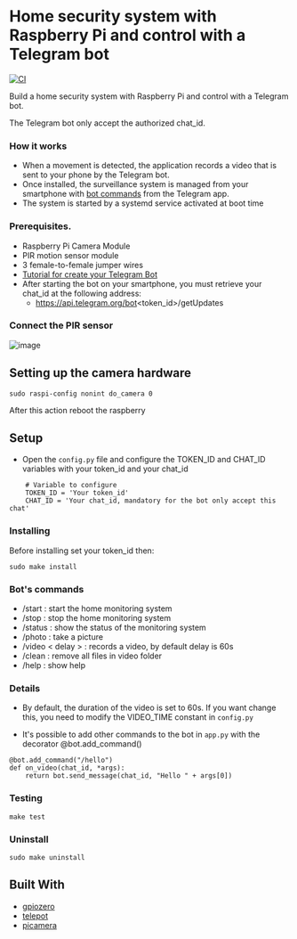 # Home security system with Raspberry Pi and control with a Telegram bot 
[![CI](https://github.com/m0by314/Raspberry_Pi_home_security_system/workflows/CI/badge.svg?event=push)](https://github.com/m0by314/Raspberry_Pi_home_security_system/actions?query=workflow%3ACI)

Build a home security system with Raspberry Pi and control with a Telegram bot.

The Telegram bot only accept the authorized chat_id. 

### How it works

- When a movement is detected, the application records a video that is sent to your phone by the Telegram bot.  
- Once installed, the surveillance system is managed from your smartphone with [bot commands](#Bots-commands) from the Telegram app.  
- The system is started by a systemd service activated at boot time

### Prerequisites.

* Raspberry Pi Camera Module  
* PIR motion sensor module   
* 3 female-to-female jumper wires   
* [Tutorial for create your Telegram Bot](https://core.telegram.org/bots#3-how-do-i-create-a-bot)  
* After starting the bot on your smartphone, you must retrieve your chat_id at the following address:   
    * https://api.telegram.org/bot<token_id>/getUpdates

### Connect the PIR sensor

![image](img/pir-diagram.png)

## Setting up the camera hardware
```
sudo raspi-config nonint do_camera 0
```
After this action reboot the raspberry

## Setup
   
 * Open the `config.py` file and configure the TOKEN_ID and CHAT_ID variables with your token_id and your chat_id  
 ```
     # Variable to configure
     TOKEN_ID = 'Your token_id'
     CHAT_ID = 'Your chat_id, mandatory for the bot only accept this chat'
```

### Installing 

Before installing set your token_id then:
```
sudo make install
```

### Bot's commands

* /start  : start the home monitoring system 
* /stop   : stop the home monitoring system  
* /status : show the status of the monitoring system 
* /photo  : take a picture 
* /video < delay > :  records a video, by default delay is 60s 
* /clean  : remove all files in video folder
* /help   : show help 
  
### Details 		

  * By default, the duration of the video is set to 60s. If you want change this, you need to modify the VIDEO_TIME constant in `config.py`    		

  * It's possible to add other commands to the bot in `app.py` with the decorator @bot.add_command()		
 ```		
 @bot.add_command("/hello")
 def on_video(chat_id, *args):
     return bot.send_message(chat_id, "Hello " + args[0])
 ```
 
### Testing
 
```
make test
```

### Uninstall
 
```
sudo make uninstall
```

## Built With

* [gpiozero](https://pypi.org/project/gpiozero/)
* [telepot](https://pypi.org/project/telepot/)  
* [picamera](https://pypi.org/project/picamera/) 
